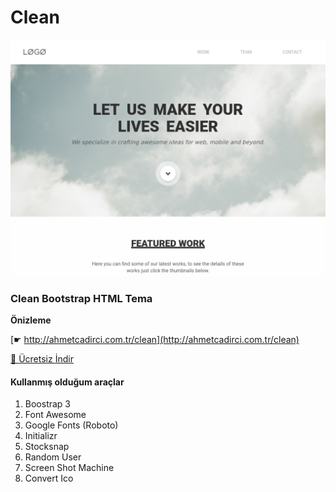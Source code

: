 # Clean

![Clean Masaüstü Önizleme](/psd/desktop.png) 

### Clean Bootstrap HTML Tema

**Önizleme**

[☛ http://ahmetcadirci.com.tr/clean](http://ahmetcadirci.com.tr/clean)

[🔽 Ücretsiz İndir](https://github.com/ahmetcadirci25/clean/archive/gh-pages.zip)

#### Kullanmış olduğum araçlar

1. Boostrap 3
2. Font Awesome
3. Google Fonts (Roboto)
3. Initializr
4. Stocksnap
5. Random User
6. Screen Shot Machine
7. Convert Ico